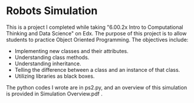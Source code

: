 # Robots Simulation

This is a project I completed while taking "6.00.2x Intro to Computational Thinking and Data Science" on Edx. The purpose of this project is to allow students to practice Object Oriented Programming. The objectives include: 

- Implementing new classes and their attributes.
- Understanding class methods.
- Understanding inheritance.
- Telling the difference between a class and an instance of that class.
- Utilizing libraries as black boxes.

The python codes I wrote are in ps2.py, and an overview of this simulation is provided in Simulation Overview.pdf .